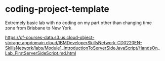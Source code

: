 # coding-project-template

Extremely basic lab with no coding on my part other than changing time zone from Brisbane to New York.

<https://cf-courses-data.s3.us.cloud-object-storage.appdomain.cloud/IBMDeveloperSkillsNetwork-CD0220EN-SkillsNetwork/labs/Module1_IntroductionToServerSideJavaScript/HandsOn_Lab_FirstServerSideScript.md.html>